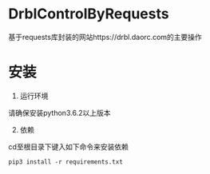 # DrblControlByRequests
基于requests库封装的网站https://drbl.daorc.com的主要操作

# 安装
1. 运行环境

请确保安装python3.6.2以上版本

2. 依赖

cd至根目录下键入如下命令来安装依赖

```pip3 install -r requirements.txt```

# 
